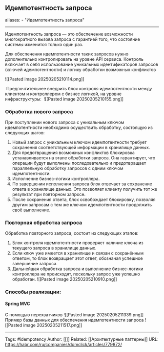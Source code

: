 ## Идемпотентность запроса
aliases: 
	- "Идемпотентность запроса"

---
Идемпотентность запроса — это обеспечение возможности многократного вызова запроса с гарантией того, что состояние системы изменится только один раз.

Для обеспечения идемпотентности таких запросов нужно дополнительно контролировать на уровне API сервиса. Контроль включает в себя использование уникальных идентификаторов запросов (ключей идемпотентности) и логику обработки возможных конфликтов

![[Pasted image 20250205210114.png]]


 Предпочтительнее внедрить блок контроля идемпотентности между клиентом и контроллером с бизнес логикой, на уровне инфраструктуры:
 ![[Pasted image 20250205210155.png]]
### Обработка нового запроса
При поступлении нового запроса с уникальным ключом идемпотентности необходимо осуществить обработку, состоящую из следующих шагов:
1. Новый запрос с уникальным ключом идемпотентности требует сохранения соответствующей информации в хранилище данных.
2. Для предотвращения возможных конфликтов блокировка устанавливается на этапе обработки запроса. Она гарантирует, что операции будут выполнены последовательно и предотвращает параллельную обработку запросов с одним ключом идемпотентности.
3. Исполнение бизнес-логики контроллера.
4. По завершении исполнения запроса блок отвечает за сохранение ответа в хранилище данных. Это позволяет клиенту получить тот же результат при повторном запросе.
5. После сохранения ответа, блок освобождает блокировку, позволяя другим запросам с тем же ключом идемпотентности продолжить своё выполнение.

### Повторная обработка запроса
Обработка повторного запроса, состоит из следующих этапов:
1. Блок контроля идемпотентности проверяет наличие ключа из текущего запроса в хранилище данных.
2. Если ключ уже имеется в хранилище и связан с сохранённым ответом, то блок возвращает этот ответ, обозначая успешное завершение запроса.
3. Дальнейшая обработка запроса и выполнение бизнес-логики контроллера не происходят, поскольку запрос уже успешно обработан.
![[Pasted image 20250205210910.png]]

### Способы реализации:
#### Spring MVC
С помощью перехватчиков
 ![[Pasted image 20250205211339.png]]
 Пример базы данных для обеспечения идемпотентности запроса
 ![[Pasted image 20250205211517.png]]


 
 
---
Tags:  #idempotency
Author: [[]]
Related: [[Архитектурные паттерны]]
URL: https://habr.com/ru/companies/domclick/articles/779872/